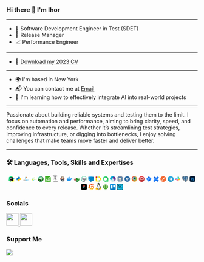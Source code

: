 ### Hi there 👋 I'm Ihor
-----------------
- 🤖 Software Development Engineer in Test (SDET)  
- 🚀 Release Manager
- 📈 Performance Engineer  
-----------------
- 📄 <a target="_blank" href="cv/cv_aqa_perf_ihor_peretiatko.pdf">Download my 2023 CV</a>  
-----------------
* 🌍 I'm based in New York  
* 📬 You can contact me at [Email](mailto:p_ihor@hotmail.com)  
* 🧠 I'm learning how to effectively integrate AI into real-world projects
-----------------
Passionate about building reliable systems and testing them to the limit. I focus on automation and performance, aiming to bring clarity, speed, and confidence to every release. Whether it’s streamlining test strategies, improving infrastructure, or digging into bottlenecks, I enjoy solving challenges that make teams move faster and deliver better.

-----------------
### 🛠 Languages, Tools, Skills and Expertises

<p  align="center">
  <code><img width="3%" title="Pycharm" src="img/pycharm.png"></code>
  <code><img width="3%" title="Python" src="img/python.png"></code>
  <code><img width="3%" title="Pytest" src="img/pytest.png"></code>
  <code><img width="3%" title="Selene" src="img/selene.png"></code>
  <code><img width="3%" title="Locust" src="img/locust.png"></code>
  <code><img width="3%" title="Selenium" src="img/selenium.png"></code>
  <code><img width="3%" title="Requests" src="img/requests.png"></code>
  <code><img width="3%" title="Jenkins" src="img/jenkins.png"></code>
  <code><img width="3%" title="Docker" src="img/docker.png"></code>
  <code><img width="3%" title="Playwright" src="img/playwright.png"></code>
  <code><img width="3%" title="Cypress" src="img/cypress.png"></code>
  <code><img width="3%" title="Selenoid" src="img/selenoid.png"></code>
  <code><img width="3%" title="Allure Report" src="img/allure_report.png"></code>
  <code><img width="3%" title="Allure TestOps" src="img/allure_testops.png"></code>
  <code><img width="3%" title="Appium" src="img/appium.png"></code>
  <code><img width="3%" title="GitHub" src="img/github.png"></code>
  <code><img width="3%" title="Bitbucket" src="img/bitbucket.png"></code>
  <code><img width="3%" title="Browserstack" src="img/browserstack.png"></code>
  <code><img width="3%" title="Protractor" src="img/protractor.png"></code>
  <code><img width="3%" title="Jira" src="img/jira.png"></code>
  <code><img width="3%" title="Confluence" src="img/confluence.png"></code>
  <code><img width="3%" title="Postman" src="img/postman.png"></code>
  <code><img width="3%" title="Telegram" src="img/tg.png"></code>
  <code><img width="3%" title="Slack" src="img/slack.png"></code>
  <code><img width="3%" title="PgAdmin" src="img/pgadmin.png"></code>
  <code><img width="3%" title="Photoshop" src="img/adobe-photoshop.png"></code>
  <code><img width="3%" title="Figma" src="img/figma.png"></code>
  <code><img width="3%" title="Grafana" src="img/grafana.png"></code>
  <code><img width="3%" title="Linux" src="img/linux.png"></code>
  <code><img width="3%" title="Swagger" src="img/swagger.png"></code>
  <code><img width="3%" title="Trello" src="img/trello.png"></code>
  <code><img width="3%" title="Zephyr" src="img/zs.png"></code>
</p>

### Socials

<p align="left">

  <!-- GitHub -->
  <a href="https://github.com/p-igor89" target="_blank" rel="noreferrer">
    <picture>
      <source media="(prefers-color-scheme: dark)" srcset="https://raw.githubusercontent.com/danielcranney/readme-generator/main/public/icons/socials/github-dark.svg" />
      <source media="(prefers-color-scheme: light)" srcset="https://raw.githubusercontent.com/danielcranney/readme-generator/main/public/icons/socials/github.svg" />
      <img src="https://raw.githubusercontent.com/danielcranney/readme-generator/main/public/icons/socials/github.svg" width="32" height="32" />
    </picture>
  </a>

  <!-- LinkedIn -->
  <a href="https://www.linkedin.com/in/ihor-peretiatko/" target="_blank" rel="noreferrer">
    <picture>
      <source media="(prefers-color-scheme: dark)" srcset="https://raw.githubusercontent.com/danielcranney/readme-generator/main/public/icons/socials/linkedin-dark.svg" />
      <source media="(prefers-color-scheme: light)" srcset="https://raw.githubusercontent.com/danielcranney/readme-generator/main/public/icons/socials/linkedin.svg" />
      <img src="https://raw.githubusercontent.com/danielcranney/readme-generator/main/public/icons/socials/linkedin.svg" width="32" height="32" />
    </picture>
  </a>

</p>

### Support Me

<a href="https://buymeacoffee.com/p_ihor"><img src="https://cdn.buymeacoffee.com/buttons/v2/default-yellow.png" width="150"/></a>



<!--
**p-igor89/p-igor89** is a ✨ _special_ ✨ repository because its `README.md` (this file) appears on your GitHub profile.

Here are some ideas to get you started:

- 🔭 I’m currently working on ...
- 🌱 I’m currently learning ...
- 👯 I’m looking to collaborate on ...
- 🤔 I’m looking for help with ...
- 💬 Ask me about ...
- 📫 How to reach me: ...
- 😄 Pronouns: ...
- ⚡ Fun fact: ...
-->
